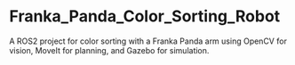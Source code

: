 # Franka_Panda_Color_Sorting_Robot
A ROS2 project for color sorting with a Franka Panda arm using OpenCV for vision, MoveIt for planning, and Gazebo for simulation.
